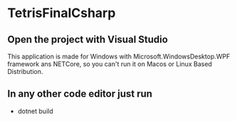# TetrisFinalCsharp

## Open the project with Visual Studio 

This application is made for Windows with Microsoft.WindowsDesktop.WPF framework ans NETCore, so you can't run it on Macos or Linux Based Distribution.

## In any other code editor just run 
 * dotnet build 
